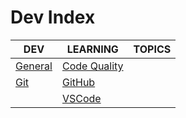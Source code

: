 # Dev Index

|DEV|LEARNING|TOPICS|
|---|---|---|
|[General](coding/dev/dev-general)|[Code Quality](coding/dev/dev-general#code-quality)||
|[Git](coding/dev/dev-git)|[GitHub](coding/dev/dev-git#github)||
||[VSCode](coding/dev/dev-vscode)|
